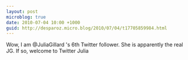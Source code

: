 ```yaml
---
layout: post
microblog: true
date: 2010-07-04 10:00 +1000
guid: http://desparoz.micro.blog/2010/07/04/t17705859984.html
---
```

Wow, I am @JuliaGillard 's 6th Twitter follower. She is apparently the real JG. If so, welcome to Twitter Julia
